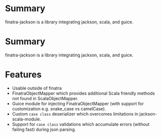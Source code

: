 # Summary
finatra-jackson is a library integrating jackson, scala, and guice.

# Summary
finatra-jackson is a library integrating jackson, scala, and guice.

# Features
* Usable outside of finatra 
* FinatraObjectMapper which provides additional Scala friendly methods not found in ScalaObjectMapper.
* Guice module for injecting FinatraObjectMapper (with support for customization e.g. snake_case vs camelCase).
* Custom `case class` deserializer which overcomes limitations in jackson-scala-module.
* Support for `case class` validations which accumulate errors (without failing fast) during json parsing.
